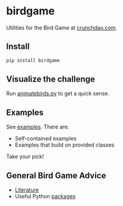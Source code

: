 # birdgame

Utilities for the Bird Game at [crunchdao.com](https://crunchdao.com).

## Install

```bash
pip install birdgame
```

## Visualize the challenge
Run [animatebirds.py](https://github.com/microprediction/birdgame/blob/main/birdgame/animation/animatebirds.py) to get a quick sense. 

## Examples 
See [examples](https://github.com/microprediction/birdgame/tree/main/birdgame/examples). There are:

- Self-contained examples
- Examples that build on provided classes

Take your pick! 

## General Bird Game Advice 

- [Literature](https://github.com/microprediction/birdgame/blob/main/LITERATURE.md) 
- Useful Python [packages](https://github.com/microprediction/birdgame/blob/main/PACKAGES.md)

